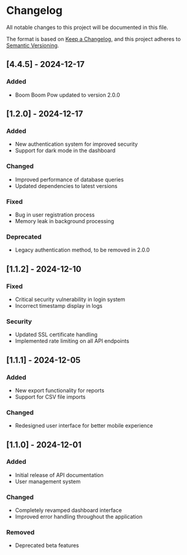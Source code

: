# Changelog

All notable changes to this project will be documented in this file.

The format is based on [Keep a Changelog](https://keepachangelog.com/en/1.0.0/),
and this project adheres to [Semantic Versioning](https://semver.org/spec/v2.0.0.html).

## [4.4.5] - 2024-12-17

### Added

- Boom Boom Pow updated to version 2.0.0

## [1.2.0] - 2024-12-17

### Added

- New authentication system for improved security
- Support for dark mode in the dashboard

### Changed

- Improved performance of database queries
- Updated dependencies to latest versions

### Fixed

- Bug in user registration process
- Memory leak in background processing

### Deprecated

- Legacy authentication method, to be removed in 2.0.0

## [1.1.2] - 2024-12-10

### Fixed

- Critical security vulnerability in login system
- Incorrect timestamp display in logs

### Security

- Updated SSL certificate handling
- Implemented rate limiting on all API endpoints

## [1.1.1] - 2024-12-05

### Added

- New export functionality for reports
- Support for CSV file imports

### Changed

- Redesigned user interface for better mobile experience

## [1.1.0] - 2024-12-01

### Added

- Initial release of API documentation
- User management system

### Changed

- Completely revamped dashboard interface
- Improved error handling throughout the application

### Removed

- Deprecated beta features
